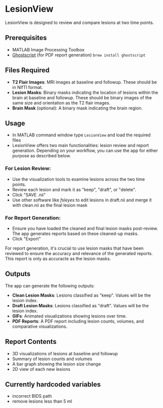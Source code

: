 # LesionView

LesionView is designed to review and compare lesions at two time points. 

## Prerequisites

- MATLAB Image Processing Toolbox
- [Ghostscript](https://www.ghostscript.com/) (for PDF report generation)
    `brew install ghostscript`

## Files Required

- **T2 Flair Images**: MRI images at baseline and followup. These should be in NIfTI format.
- **Lesion Masks**: Binary masks indicating the location of lesions within the brain at baseline and followup. These should be binary images of the same size and orientation as the T2 flair images.
- **Brain Mask** (optional): A binary mask indicating the brain region. 

## Usage

- In MATLAB command window type `LesionView` and load the required files
- LesionView offers two main functionalities: lesion review and report generation. Depending on your workflow, you can use the app for either purpose as described below.

### For Lesion Review:
- Use the visualization tools to examine lesions across the two time points.
- Review each lesion and mark it as "keep", "draft", or "delete".
- Click "SAVE .nii"
- Use other software like *fsleyes* to edit lesions in draft.nii and merge it with clean.nii as the final lesion mask 

### For Report Generation:
- Ensure you have loaded the cleaned and final lesion masks post-review. The app generates reports based on these cleaned-up masks.
- Click "Export" 

For report generation, it's crucial to use lesion masks that have been reviewed to ensure the accuracy and relevance of the generated reports. This report is only as accuracte as the lesion masks. 


## Outputs

The app can generate the following outputs:

- **Clean Lesion Masks**: Lesions classified as "keep". Values will be the lesion index.
- **Draft Lesion Masks**: Lesions classified as "draft". Values will be the lesion index. 
- **GIFs**: Animated visualizations showing lesions over time.
- **PDF Reports**: A PDF report including lesion counts, volumes, and comparative visualizations.

## Report Contents

- 3D visualizations of lesions at baseline and followup
- Summary of lesion counts and volumes
- A bar graph showing the lesion size change 
- 2D view of each new lesions

## Currently hardcoded variables 
- incorrect BIDS path
- remove lesions less than 5 ml 





